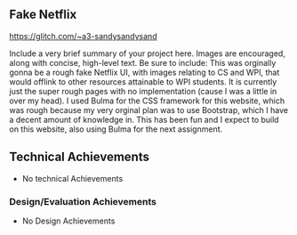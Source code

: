 ## Fake Netflix

https://glitch.com/~a3-sandysandysand

Include a very brief summary of your project here. Images are encouraged, along with concise, high-level text. Be sure to include:
  This was orginally gonna be a rough fake Netflix UI, with images relating to CS and WPI, that would offlink to other resources attainable to WPI students. It is currently just the super rough pages with no implementation (cause I was a little in over my head).
  I used Bulma for the CSS framework for this website, which was rough because my very orginal plan was to use Bootstrap, which I have a decent amount of knowledge in. This has been fun and I expect to build on this website, also using Bulma for the next assignment.

## Technical Achievements
- No technical Achievements

### Design/Evaluation Achievements
- No Design Achievements
